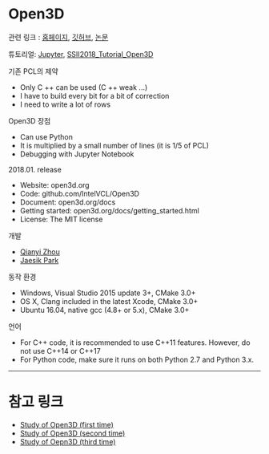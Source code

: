 # Open3D 

관련 링크 : [홈페이지](http://www.open3d.org/docs/getting_started.html#compiling-from-source), [깃허브](https://github.com/IntelVCL/Open3D), [논문](http://www.open3d.org/paper.pdf)

튜토리얼: [Jupyter](https://nbviewer.jupyter.org/url/lang.sist.chukyo-u.ac.jp/Classes/Open3D/Open3D.ipynb), [SSII2018_Tutorial_Open3D](https://github.com/sakizuki/SSII2018_Tutorial_Open3D)


기존 PCL의 제약 
- Only C ++ can be used (C ++ weak ...)
- I have to build every bit for a bit of correction
- I need to write a lot of rows

Open3D 장점 
- Can use Python
- It is multiplied by a small number of lines (it is 1/5 of PCL)
- Debugging with Jupyter Notebook

2018.01. release

- Website: open3d.org
- Code: github.com/IntelVCL/Open3D
- Document: open3d.org/docs
- Getting started: open3d.org/docs/getting_started.html
- License: The MIT license

개발
- [Qianyi Zhou](http://qianyi.info/) 
- [Jaesik Park](http://jaesik.info/)

동작 환경 

- Windows, Visual Studio 2015 update 3+, CMake 3.0+
- OS X, Clang included in the latest Xcode, CMake 3.0+
- Ubuntu 16.04, native gcc (4.8+ or 5.x), CMake 3.0+

언어 
- For C++ code, it is recommended to use C++11 features. However, do not use C++14 or C++17
- For Python code, make sure it runs on both Python 2.7 and Python 3.x.



---

# 참고 링크 



- [Study of Open3D (first time)](http://robonchu.hatenablog.com/entry/2018/02/24/200635)
- [Study of Open3D (second time)](http://robonchu.hatenablog.com/entry/2018/02/25/121024)
- [Study of Oepn3D (third time)](http://robonchu.hatenablog.com/entry/2018/02/25/200510)